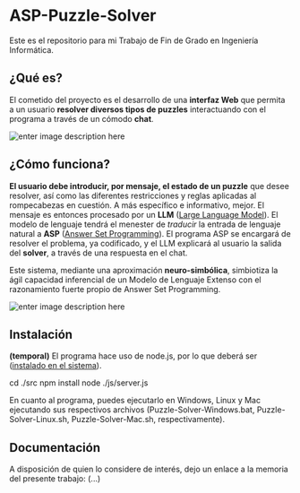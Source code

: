 # ASP-Puzzle-Solver

Este es el repositorio para mi Trabajo de Fin de Grado en Ingeniería Informática.  

## ¿Qué es?
El cometido del proyecto es el desarrollo de una **interfaz Web** que permita a un usuario **resolver diversos tipos de puzzles** interactuando con el programa a través de un cómodo **chat**.  

![enter image description here](https://cdn.kometia-static.com/blog/2017/11/06182228/chatbots.jpg)  

## ¿Cómo funciona?

**El usuario debe introducir, por mensaje, el estado de un puzzle** que desee resolver, así como las diferentes restricciones y reglas aplicadas al rompecabezas en cuestión. A más específico e informativo, mejor. El mensaje es entonces procesado por un **LLM** ([Large Language Model](https://en.wikipedia.org/wiki/Large_language_model)). El modelo de lenguaje tendrá el menester de *traducir* la entrada de lenguaje natural a **ASP** ([Answer Set Programming](https://en.wikipedia.org/wiki/Answer_set_programming)). El programa ASP se encargará de resolver el problema, ya codificado, y el LLM explicará al usuario la salida del **solver**, a través de una respuesta en el chat.  

Este sistema, mediante una aproximación **neuro-simbólica**, simbiotiza la ágil capacidad inferencial de un Modelo de Lenguaje Extenso con el razonamiento fuerte propio de Answer Set Programming.  

![enter image description here](https://cdn.reludi.com/media/post-images/types-of-puzzle-games.jpg)  

## Instalación

**(temporal)** El programa hace uso de node.js, por lo que deberá ser ([instalado en el sistema](https://developer.ibm.com/tutorials/learn-nodejs-installing-node-nvm-and-vscode/)).

  cd ./src
  npm install
  node ./js/server.js

En cuanto al programa, puedes ejecutarlo en Windows, Linux y Mac ejecutando sus respectivos archivos (Puzzle-Solver-Windows.bat, Puzzle-Solver-Linux.sh, Puzzle-Solver-Mac.sh, respectivamente).

## Documentación
A disposición de quien lo considere de interés, dejo un enlace a la memoria del presente trabajo: (...)  

